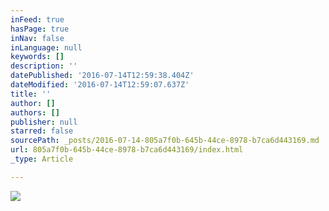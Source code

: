 ```yaml
---
inFeed: true
hasPage: true
inNav: false
inLanguage: null
keywords: []
description: ''
datePublished: '2016-07-14T12:59:38.404Z'
dateModified: '2016-07-14T12:59:07.637Z'
title: ''
author: []
authors: []
publisher: null
starred: false
sourcePath: _posts/2016-07-14-805a7f0b-645b-44ce-8978-b7ca6d443169.md
url: 805a7f0b-645b-44ce-8978-b7ca6d443169/index.html
_type: Article

---
```

![](https://the-grid-user-content.s3-us-west-2.amazonaws.com/81fb5861-6ddc-4811-9827-f6801b7ecc5d.jpg)